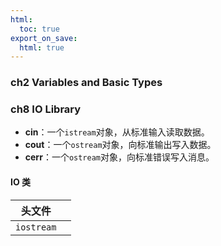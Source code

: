 ```yaml
---
html:
  toc: true
export_on_save:
  html: true
---
```


### ch2 Variables and Basic Types

### ch8 IO Library
- **cin**：一个`istream`对象，从标准输入读取数据。
- **cout**：一个`ostream`对象，向标准输出写入数据。
- **cerr**：一个`ostream`对象，向标准错误写入消息。
#### IO 类
|头文件 | |
| ----------- | ----------- |
| `iostream` | 